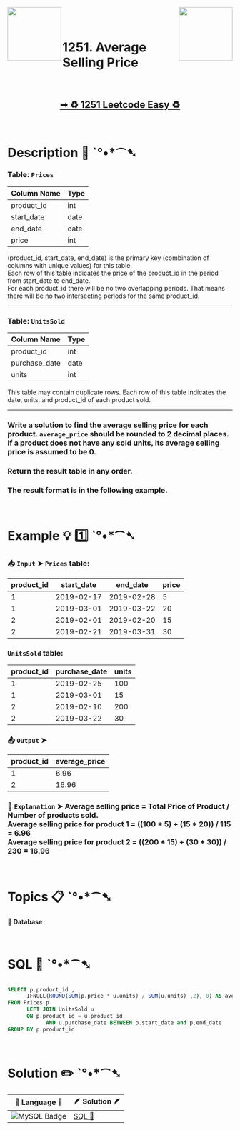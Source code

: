 
[<img align="left" src ="https://github.com/user-attachments/assets/c5e05cce-05ba-4f7d-8cea-67dc1112ab98" width = "120px" />](https://github.com/Prakhar-002/LEETCODE/tree/main/%F0%9F%93%9A%20Study%20%F0%9F%8E%A7%20Plan%20%F0%9F%91%A8%F0%9F%8F%BB%E2%80%8D%F0%9F%92%BB/%F0%9F%93%A6%20SQL%2050%20-%20%F0%9F%8C%BD%20Crack%20SQL%20Interview/%F0%9F%94%AC%20Examine%20Thoroughly%20%F0%9F%A7%AC/03%20Basic%20Aggregate%20Functions/Day%20%E2%9E%BA%2015%20%F0%9F%8C%BD%20620.%20Not%20Boring%20Movies)
[<img align="right" src ="https://github.com/user-attachments/assets/6614aa7c-a424-4349-b963-2111d9e9aa0d" width = "120px" />](https://github.com/Prakhar-002/LEETCODE/tree/main/%F0%9F%93%9A%20Study%20%F0%9F%8E%A7%20Plan%20%F0%9F%91%A8%F0%9F%8F%BB%E2%80%8D%F0%9F%92%BB/%F0%9F%93%A6%20SQL%2050%20-%20%F0%9F%8C%BD%20Crack%20SQL%20Interview/%F0%9F%94%AC%20Examine%20Thoroughly%20%F0%9F%A7%AC/03%20Basic%20Aggregate%20Functions/Day%20%E2%9E%BA%2017%20%F0%9F%8C%BD%201075.%20Project%20Employees%20I)

</br>
</br>

# 1251. Average Selling Price

</br>

<h2 align="center"> 

<a href="https://leetcode.com/problems/average-selling-price/?envType=study-plan-v2&envId=top-sql-50"><strong>➥ ♻️ 1251 Leetcode Easy ♻️ </strong></a>
</h2>

</br>

# Description 📜 ˋ°•*⁀➷

### Table: `Prices`

| Column Name   | Type    |
|---------------|---------|
| product_id    | int     |
| start_date    | date    |
| end_date      | date    |
| price         | int     |

(product_id, start_date, end_date) is the primary key (combination of columns with unique values) for this table.</br>
Each row of this table indicates the price of the product_id in the period from start_date to end_date.</br>
For each product_id there will be no two overlapping periods. That means there will be no two intersecting periods for the same product_id.

---

### Table: `UnitsSold`

| Column Name   | Type    |
|---------------|---------|
| product_id    | int     |
| purchase_date | date    |
| units         | int     |

This table may contain duplicate rows.
Each row of this table indicates the date, units, and product_id of each product sold. 

---

### Write a solution to find the average selling price for each product. `average_price` should be rounded to 2 decimal places. If a product does not have any sold units, its average selling price is assumed to be 0.

### Return the result table in any order.

### The result format is in the following example.

</br>

# Example 💡 1️⃣ ˋ°•*⁀➷

  ### 📥 `Input`  ➤ `Prices` table:

| product_id | start_date | end_date   | price |
| ---------- | ---------- | ---------- | ----- |
| 1          | 2019-02-17 | 2019-02-28 | 5     |
| 1          | 2019-03-01 | 2019-03-22 | 20    |
| 2          | 2019-02-01 | 2019-02-20 | 15    |
| 2          | 2019-02-21 | 2019-03-31 | 30    |

### `UnitsSold` table:

| product_id | purchase_date | units |
| ---------- | ------------- | ----- |
| 1          | 2019-02-25    | 100   |
| 1          | 2019-03-01    | 15    |
| 2          | 2019-02-10    | 200   |
| 2          | 2019-03-22    | 30    |

  ### 📤 `Output`  ➤

| product_id | average_price |
| ---------- | ------------- |
| 1          | 6.96          |
| 2          | 16.96         |

  ### 🔦 `Explanation`  ➤ Average selling price = Total Price of Product / Number of products sold.</br> Average selling price for product 1 = ((100 * 5) + (15 * 20)) / 115 = 6.96</br> Average selling price for product 2 = ((200 * 15) + (30 * 30)) / 230 = 16.96

</br>

# Topics 📋 ˋ°•*⁀➷

🔸 **Database**  </br>

</br>

# SQL 🕍 ˋ°•*⁀➷

```sql

SELECT p.product_id ,
      IFNULL(ROUND(SUM(p.price * u.units) / SUM(u.units) ,2), 0) AS average_price
FROM Prices p
      LEFT JOIN UnitsSold u
      ON p.product_id = u.product_id
            AND u.purchase_date BETWEEN p.start_date and p.end_date
GROUP BY p.product_id

```

</br>

# Solution ✏️ ˋ°•*⁀➷

| 📒 Language 📒  | 🪶 Solution 🪶 |
| ------------- | ------------- |
|  ![MySQL Badge](https://img.shields.io/badge/MySQL-4479A1?logo=mysql&logoColor=fff&style=for-the-badge)  | [SQL 🕍](https://github.com/Prakhar-002/LEETCODE/blob/main/%F0%9F%93%9A%20Study%20%F0%9F%8E%A7%20Plan%20%F0%9F%91%A8%F0%9F%8F%BB%E2%80%8D%F0%9F%92%BB/%F0%9F%93%A6%20SQL%2050%20-%20%F0%9F%8C%BD%20Crack%20SQL%20Interview/%F0%9F%94%AC%20Examine%20Thoroughly%20%F0%9F%A7%AC/03%20Basic%20Aggregate%20Functions/Day%20%E2%9E%BA%2016%20%F0%9F%8C%BD%201251.%20Average%20Selling%20Price/%F0%9F%95%8D%20SQL%20-%201251.%20Average%20Selling%20Price.sql) |